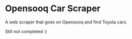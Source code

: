 
# Opensooq Car Scraper

A web scraper that goes on Opensooq and find Toyota cars.

Still not completed :)

